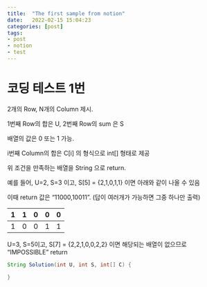 ```yaml
---
title:  "The first sample from notion"
date:   2022-02-15 15:04:23
categories: [post]
tags:
- post
- notion
- test
---
```

# 코딩 테스트 1번

2개의 Row, N개의 Column 제시.

1번째 Row의 합은 U, 2번째 Row의 sum 은 S

배열의 값은 0 또는 1 가능.

i번째 Column의 합은 C[i] 의 형식으로 int[] 형태로 제공

위 조건을 만족하는 배열을 String 으로 return. 

예를 들어, U=2, S=3 이고, S[5] = {2,1,0,1,1} 이면 아래와 같이 나올 수 있음

이때 return 값은 “11000,10011”. (답이 여러개가 가능하면 그중 하나만 출력)

| 1 | 1 | 0 | 0 | 0 |
| --- | --- | --- | --- | --- |
| 1 | 0 | 0 | 1 | 1 |

U=3, S=5이고, S[7] = {2,2,1,0,0,2,2} 이면 해당되는 배열이 없으므로 “IMPOSSIBLE” return

```java
String Solution(int U, int S, int[] C) {

}
```
